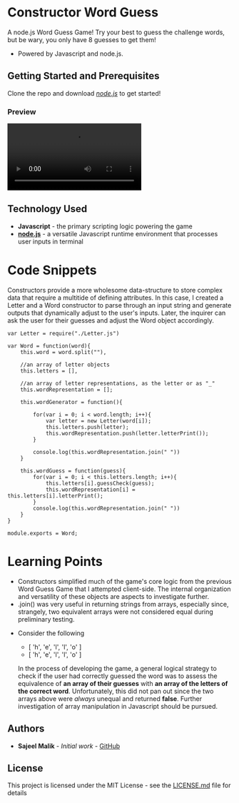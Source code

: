 # Constructor Word Guess

A node.js Word Guess Game! Try your best to guess the challenge words, but be wary, you only have 8 guesses to get them!

* Powered by Javascript and node.js.

## Getting Started and Prerequisites

Clone the repo and download [*node.js*](https://nodejs.org/en/) to get started!

### Preview 
<!-- take a picture of the image and add it into the readme  -->
![Constructor Word Guess](https://raw.githubusercontent.com/sajeelmalik/Constructor-Word-gess/master/assets/preview.webm  "Constructor Word Guess")

## Technology Used

* **Javascript** - the primary scripting logic powering the game
* [**node.js**](https://nodejs.org/en/) - a versatile Javascript runtime environment that processes user inputs in terminal

# Code Snippets
<!-- put snippets of code inside ``` ``` so it will look like code -->
<!-- if you want to put blockquotes use a > -->

Constructors provide a more wholesome data-structure to store complex data that require a multitide of defining attributes. In this case, I created a Letter and a Word constructor to parse through an input string and generate outputs that dynamically adjust to the user's inputs. Later, the inquirer can ask the user for their guesses and adjust the Word object accordingly.

```
var Letter = require("./Letter.js")

var Word = function(word){
    this.word = word.split(""),

    //an array of letter objects
    this.letters = [],
    
    //an array of letter representations, as the letter or as "_"
    this.wordRepresentation = [];

    this.wordGenerator = function(){

        for(var i = 0; i < word.length; i++){
            var letter = new Letter(word[i]);
            this.letters.push(letter);
            this.wordRepresentation.push(letter.letterPrint());
        }
        
        console.log(this.wordRepresentation.join(" "))
    }

    this.wordGuess = function(guess){
        for(var i = 0; i < this.letters.length; i++){
            this.letters[i].guessCheck(guess);
            this.wordRepresentation[i] = this.letters[i].letterPrint();
        }
        console.log(this.wordRepresentation.join(" "))
    }
}

module.exports = Word;

```

# Learning Points
<!-- Learning points where you would write what you thought was helpful -->
* Constructors simplified much of the game's core logic from the previous Word Guess Game that I attempted client-side. The internal organization and versatility of these objects are aspects to investigate further.
* .join() was very useful in returning strings from arrays, especially since, strangely, two equivalent arrays were not considered equal during preliminary testing.
 - Consider the following 
   - [ 'h', 'e', 'l', 'l', 'o' ] 
   - [ 'h', 'e', 'l', 'l', 'o' ]

    In the process of developing the game, a general logical strategy to check if the user had correctly guessed the word was to assess the equivalence of **an array of their guesses** with **an array of the letters of the correct word**. Unfortunately, this did not pan out since the two arrays above were *always* unequal and returned **false**. Further investigation of array manipulation in Javascript should be pursued.


## Authors

* **Sajeel Malik** - *Initial work* - [GitHub](https://github.com/sajeelmalik)

## License

This project is licensed under the MIT License - see the [LICENSE.md](LICENSE.md) file for details
